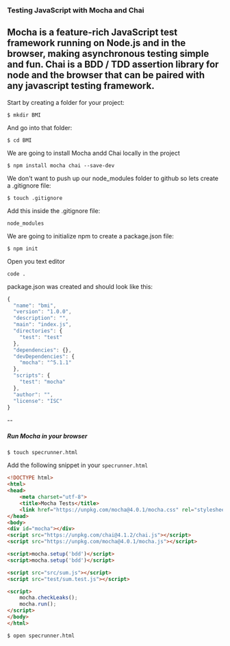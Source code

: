 ### Testing JavaScript with Mocha and Chai

Mocha is a feature-rich JavaScript test framework running on Node.js and in the browser, making asynchronous testing simple and fun. 
Chai is a BDD / TDD assertion library for node and the browser that can be paired with any javascript testing framework.
--

Start by creating a folder for your project:

`$ mkdir BMI` 

And go into that folder:

`$ cd BMI` 


We are going to install Mocha andd Chai locally in the project

`$ npm install mocha chai --save-dev`

We don't want to push up our node_modules folder to github so lets create a .gitignore file:

`$ touch .gitignore` 

Add this inside the .gitignore file:

`node_modules`

We are going to initialize npm to create a package.json file:

`$ npm init`

Open you text editor

`code .`


package.json was created and should look like this: 

``` javascript
{
  "name": "bmi",
  "version": "1.0.0",
  "description": "",
  "main": "index.js",
  "directories": {
    "test": "test"
  },
  "dependencies": {},
  "devDependencies": {
    "mocha": "^5.1.1"
  },
  "scripts": {
    "test": "mocha"
  },
  "author": "",
  "license": "ISC"
}
```



--


##### Run Mocha in your browser



`$ touch specrunner.html`

Add the following snippet in your `specrunner.html`

```html
<!DOCTYPE html>
<html>
<head>
    <meta charset="utf-8">
    <title>Mocha Tests</title>
    <link href="https://unpkg.com/mocha@4.0.1/mocha.css" rel="stylesheet" />
</head>
<body>
<div id="mocha"></div>
<script src="https://unpkg.com/chai@4.1.2/chai.js"></script>
<script src="https://unpkg.com/mocha@4.0.1/mocha.js"></script>

<script>mocha.setup('bdd')</script>
<script>mocha.setup('bdd')</script>

<script src="src/sum.js"></script>
<script src="test/sum.test.js"></script>

<script>
    mocha.checkLeaks();
    mocha.run();
</script>
</body>
</html>
```


`$ open specrunner.html`
